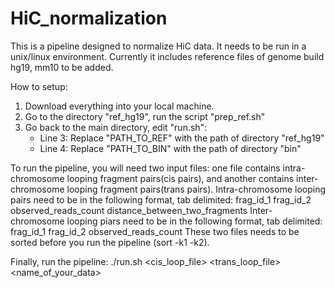 # HiC_normalization
This is a pipeline designed to normalize HiC data. It needs to be run in a unix/linux environment. Currently it includes reference files of genome build hg19, mm10 to be added.

How to setup:
1. Download everything into your local machine.
2. Go to the directory "ref_hg19", run the script "prep_ref.sh"
3. Go back to the main directory, edit "run.sh":
   - Line 3: Replace "PATH_TO_REF" with the path of directory "ref_hg19"
   - Line 4: Replace "PATH_TO_BIN" with the path of directory "bin"

To run the pipeline, you will need two input files: one file contains intra-chromosome looping fragment pairs(cis pairs), and another contains inter-chromosome looping fragment pairs(trans pairs).
Intra-chromosome looping pairs need to be in the following format, tab delimited:
    frag_id_1    frag_id_2    observed_reads_count    distance_between_two_fragments
Inter-chromosome looping piars need to be in the following format, tab delimited:
    frag_id_1    frag_id_2    observed_reads_count
These two files needs to be sorted before you run the pipeline (sort -k1 -k2).

Finally, run the pipeline:
./run.sh <cis_loop_file> <trans_loop_file> <name_of_your_data>
